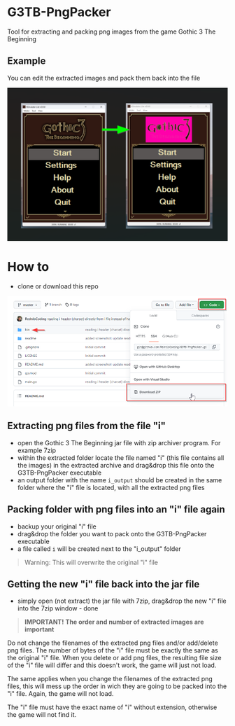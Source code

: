 # G3TB-PngPacker
Tool for extracting and packing png images from the game Gothic 3 The Beginning

## Example
You can edit the extracted images and pack them back into the file

![](readme/screenshot_01.png)

# How to
- clone or download this repo

![](readme/screenshot_02.png)

## Extracting png files from the file "i"
- open the Gothic 3 The Beginning jar file with zip archiver program. For example 7zip
- within the extracted folder locate the file named "i" (this file contains all the images) in the extracted archive and drag&drop this file onto the G3TB-PngPacker executable
- an output folder with the name `i_output` should be created in the same folder where the "i" file is located, with all the extracted png files

## Packing folder with png files into an "i" file again
- backup your original "i" file
- drag&drop the folder you want to pack onto the G3TB-PngPacker executable
- a file called `i` will be created next to the "i_output" folder 
>Warning: This will overwrite the original "i" file

## Getting the new "i" file back into the jar file
- simply open (not extract) the jar file with 7zip, drag&drop the new "i" file into the 7zip window - done

>**IMPORTANT!**
**The order and number of extracted images are important**

Do not change the filenames of the extracted png files and/or add/delete png files. The number of bytes of the "i" file must be exactly the same as the original "i" file. When you delete or add png files, the resulting file size of the "i" file will differ and this doesn't work, the game will just not load.

The same applies when you change the filenames of the extracted png files, this will mess up the order in wich they are going to be packed into the "i" file. Again, the game will not load.

The "i" file must have the exact name of "i" without extension, otherwise the game will not find it.

